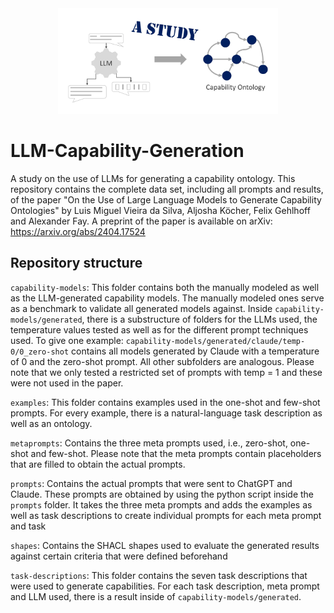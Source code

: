 <div align=center>
  <img width=70% src="https://raw.githubusercontent.com/CaSkade-Automation/llm-capability-generation/images/images/LLM-Capability-Study_Logo.jpg" />
</div>

# LLM-Capability-Generation
A study on the use of LLMs for generating a capability ontology. This repository contains the complete data set, including all prompts and results, of the paper "On the Use of Large Language Models to Generate Capability Ontologies" by Luis Miguel Vieira da Silva, Aljosha Köcher, Felix Gehlhoff and Alexander Fay.
A preprint of the paper is available on arXiv: https://arxiv.org/abs/2404.17524

## Repository structure

`capability-models`: This folder contains both the manually modeled as well as the LLM-generated capability models. The manually modeled ones serve as a benchmark to validate all generated models against. Inside `capability-models/generated`, there is a substructure of folders for the LLMs used, the temperature values tested as well as for the different prompt techniques used. To give one example: `capability-models/generated/claude/temp-0/0_zero-shot` contains all models generated by Claude with a temperature of 0 and the zero-shot prompt. All other subfolders are analogous. Please note that we only tested a restricted set of prompts with temp = 1 and these were not used in the paper.

`examples`: This folder contains examples used in the one-shot and few-shot prompts. For every example, there is a natural-language task description as well as an ontology.

`metaprompts`: Contains the three meta prompts used, i.e., zero-shot, one-shot and few-shot. Please note that the meta prompts contain placeholders that are filled to obtain the actual prompts.

`prompts`: Contains the actual prompts that were sent to ChatGPT and Claude. These prompts are obtained by using the python script inside the `prompts` folder. It takes the three meta prompts and adds the examples as well as task descriptions to create individual prompts for each meta prompt and task

`shapes`: Contains the SHACL shapes used to evaluate the generated results against certain criteria that were defined beforehand

`task-descriptions`: This folder contains the seven task descriptions that were used to generate capabilities. For each task description, meta prompt and LLM used, there is a result inside of `capability-models/generated`. 

